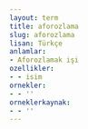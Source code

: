 ```yaml
---
layout: term
title: aforozlama
slug: aforozlama
lisan: Türkçe
anlamlar:
- Aforozlamak işi
ozellikler:
- - isim
ornekler:
- - ''
orneklerkaynak:
- - ''
---
```

